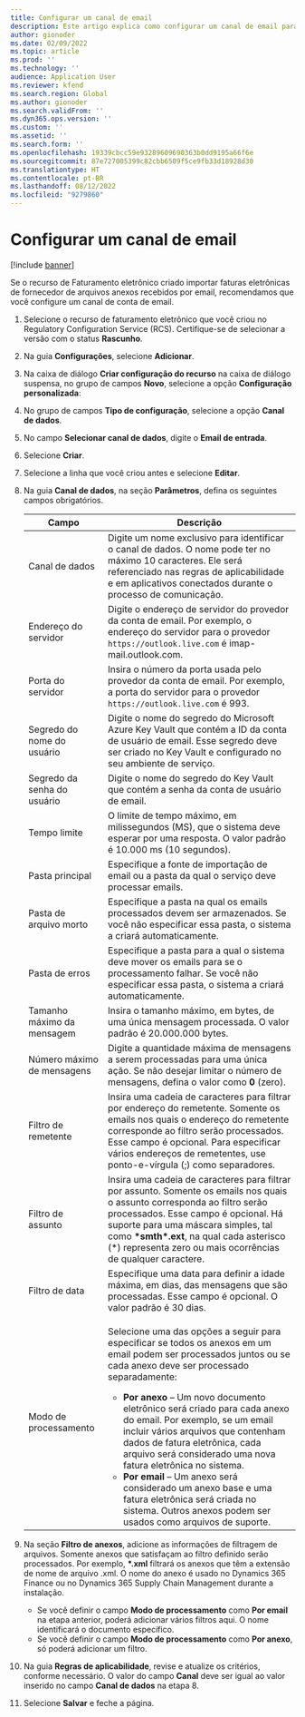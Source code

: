 ```yaml
---
title: Configurar um canal de email
description: Este artigo explica como configurar um canal de email para receber faturas eletrônicas.
author: gionoder
ms.date: 02/09/2022
ms.topic: article
ms.prod: ''
ms.technology: ''
audience: Application User
ms.reviewer: kfend
ms.search.region: Global
ms.author: gionoder
ms.search.validFrom: ''
ms.dyn365.ops.version: ''
ms.custom: ''
ms.assetid: ''
ms.search.form: ''
ms.openlocfilehash: 19339cbcc59e93289609690363b0dd9195a66f6e
ms.sourcegitcommit: 87e727005399c82cbb6509f5ce9fb33d18928d30
ms.translationtype: HT
ms.contentlocale: pt-BR
ms.lasthandoff: 08/12/2022
ms.locfileid: "9279860"
---
```

# <a name="configure-an-email-channel"></a>Configurar um canal de email

[!include [banner](../includes/banner.md)]

Se o recurso de Faturamento eletrônico criado importar faturas eletrônicas de fornecedor de arquivos anexos recebidos por email, recomendamos que você configure um canal de conta de email.

1. Selecione o recurso de faturamento eletrônico que você criou no Regulatory Configuration Service (RCS). Certifique-se de selecionar a versão com o status **Rascunho**.
2. Na guia **Configurações**, selecione **Adicionar**.
3. Na caixa de diálogo **Criar configuração do recurso** na caixa de diálogo suspensa, no grupo de campos **Novo**, selecione a opção **Configuração personalizada**:
4. No grupo de campos **Tipo de configuração**, selecione a opção **Canal de dados**.
5. No campo **Selecionar canal de dados**, digite o **Email de entrada**.
6. Selecione **Criar**.
7. Selecione a linha que você criou antes e selecione **Editar**.
8. Na guia **Canal de dados**, na seção **Parâmetros**, defina os seguintes campos obrigatórios.

    | Campo                | Descrição |
    |----------------------|-------------|
    | Canal de dados         | Digite um nome exclusivo para identificar o canal de dados. O nome pode ter no máximo 10 caracteres. Ele será referenciado nas regras de aplicabilidade e em aplicativos conectados durante o processo de comunicação. |
    | Endereço do servidor       | Digite o endereço de servidor do provedor da conta de email. Por exemplo, o endereço do servidor para o provedor `https://outlook.live.com` é imap-mail.outlook.com. |
    | Porta do servidor          | Insira o número da porta usada pelo provedor da conta de email. Por exemplo, a porta do servidor para o provedor `https://outlook.live.com` é 993. |
    | Segredo do nome do usuário     | Digite o nome do segredo do Microsoft Azure Key Vault que contém a ID da conta de usuário de email. Esse segredo deve ser criado no Key Vault e configurado no seu ambiente de serviço. |
    | Segredo da senha do usuário | Digite o nome do segredo do Key Vault que contém a senha da conta de usuário de email. |
    | Tempo limite              | O limite de tempo máximo, em milissegundos (MS), que o sistema deve esperar por uma resposta. O valor padrão é 10.000 ms (10 segundos). |
    | Pasta principal          | Especifique a fonte de importação de email ou a pasta da qual o serviço deve processar emails. |
    | Pasta de arquivo morto       | Especifique a pasta na qual os emails processados devem ser armazenados. Se você não especificar essa pasta, o sistema a criará automaticamente. |
    | Pasta de erros         | Especifique a pasta para a qual o sistema deve mover os emails para se o processamento falhar. Se você não especificar essa pasta, o sistema a criará automaticamente. |
    | Tamanho máximo da mensagem     | Insira o tamanho máximo, em bytes, de uma única mensagem processada. O valor padrão é 20.000.000 bytes. |
    | Número máximo de mensagens   | Digite a quantidade máxima de mensagens a serem processadas para uma única ação. Se não desejar limitar o número de mensagens, defina o valor como **0** (zero). |
    | Filtro de remetente          | Insira uma cadeia de caracteres para filtrar por endereço do remetente. Somente os emails nos quais o endereço do remetente corresponde ao filtro serão processados. Esse campo é opcional. Para especificar vários endereços de remetentes, use ponto-e-vírgula (;) como separadores. |
    | Filtro de assunto       | Insira uma cadeia de caracteres para filtrar por assunto. Somente os emails nos quais o assunto corresponda ao filtro serão processados. Esse campo é opcional. Há suporte para uma máscara simples, tal como **\*smth\*.ext**, na qual cada asterisco (\*) representa zero ou mais ocorrências de qualquer caractere. |
    | Filtro de data          | Especifique uma data para definir a idade máxima, em dias, das mensagens que são processadas. Esse campo é opcional. O valor padrão é 30 dias. |
    | Modo de processamento      | <p>Selecione uma das opções a seguir para especificar se todos os anexos em um email podem ser processados juntos ou se cada anexo deve ser processado separadamente:</p><ul><li><b>Por anexo</b> – Um novo documento eletrônico será criado para cada anexo do email. Por exemplo, se um email incluir vários arquivos que contenham dados de fatura eletrônica, cada arquivo será considerado uma nova fatura eletrônica no sistema.</li><li><b>Por email</b> – Um anexo será considerado um anexo base e uma fatura eletrônica será criada no sistema. Outros anexos podem ser usados como arquivos de suporte.</li></ul> |

9. Na seção **Filtro de anexos**, adicione as informações de filtragem de arquivos. Somente anexos que satisfaçam ao filtro definido serão processados. Por exemplo, **\*.xml** filtrará os anexos que têm a extensão de nome de arquivo .xml. O nome do anexo é usado no Dynamics 365 Finance ou no Dynamics 365 Supply Chain Management durante a instalação.

    - Se você definir o campo **Modo de processamento** como **Por email** na etapa anterior, poderá adicionar vários filtros aqui. O nome identificará o documento específico.
    - Se você definir o campo **Modo de processamento** como **Por anexo**, só poderá adicionar um filtro.

10. Na guia **Regras de aplicabilidade**, revise e atualize os critérios, conforme necessário. O valor do campo **Canal** deve ser igual ao valor inserido no campo **Canal de dados** na etapa 8.
11. Selecione **Salvar** e feche a página.
